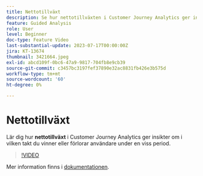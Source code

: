 ```yaml
---
title: Nettotillväxt
description: Se hur nettotillväxten i Customer Journey Analytics ger insikter om hur snabbt ni vinner eller förlorar användare under en viss period.
feature: Guided Analysis
role: User
level: Beginner
doc-type: Feature Video
last-substantial-update: 2023-07-17T00:00:00Z
jira: KT-13674
thumbnail: 3421664.jpeg
exl-id: abcd109f-0bc6-47a9-9817-704fb8e9cb39
source-git-commit: c3457bc3197fef37890e32ac8831fb426e3b575d
workflow-type: tm+mt
source-wordcount: '60'
ht-degree: 0%

---
```


# Nettotillväxt

Lär dig hur **nettotillväxt** i Customer Journey Analytics ger insikter om i vilken takt du vinner eller förlorar användare under en viss period.

>[!VIDEO](https://video.tv.adobe.com/v/3432442/?learn=on&captions=swe)

Mer information finns i [dokumentationen](https://experienceleague.adobe.com/docs/analytics-platform/using/guided-analysis/user-growth/net-growth.html?lang=sv-SE).
